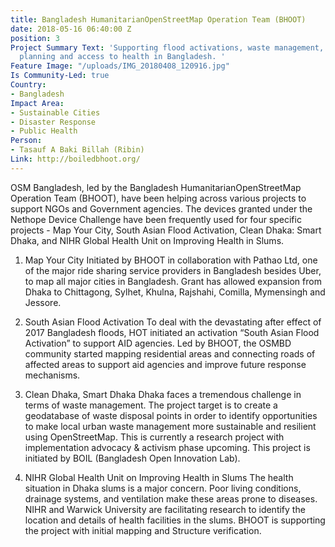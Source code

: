 ```yaml
---
title: Bangladesh HumanitarianOpenStreetMap Operation Team (BHOOT)
date: 2018-05-16 06:40:00 Z
position: 3
Project Summary Text: 'Supporting flood activations, waste management, sustainable
  planning and access to health in Bangladesh. '
Feature Image: "/uploads/IMG_20180408_120916.jpg"
Is Community-Led: true
Country:
- Bangladesh
Impact Area:
- Sustainable Cities
- Disaster Response
- Public Health
Person:
- Tasauf A Baki Billah (Ribin)
Link: http://boiledbhoot.org/
---
```


OSM Bangladesh, led by the Bangladesh HumanitarianOpenStreetMap Operation Team (BHOOT), have been helping across various projects to support NGOs and Government agencies. The devices granted under the Nethope Device Challenge have been frequently used for four specific projects - Map Your City, South Asian Flood Activation, Clean Dhaka: Smart Dhaka, and NIHR Global Health Unit on Improving Health in Slums.

1) Map Your City 
Initiated by BHOOT in collaboration with Pathao Ltd, one of the major ride sharing service providers in Bangladesh besides Uber, to map all major cities in Bangladesh. Grant has allowed expansion from Dhaka to Chittagong, Sylhet, Khulna, Rajshahi, Comilla, Mymensingh and Jessore.

2) South Asian Flood Activation
To deal with the devastating after effect of 2017 Bangladesh floods, HOT initiated an activation “South Asian Flood Activation” to support AID agencies. Led by BHOOT, the OSMBD community started mapping residential areas and connecting roads of affected areas to support aid agencies and improve future response mechanisms.

3) Clean Dhaka, Smart Dhaka
Dhaka faces a tremendous challenge in terms of waste management. The project target is to create a geodatabase of waste disposal points in order to identify opportunities to make local urban waste management more sustainable and resilient using OpenStreetMap. This is currently a research project with implementation advocacy & activism phase upcoming. This project is initiated by BOIL (Bangladesh Open Innovation Lab).

4) NIHR Global Health Unit on Improving Health in Slums
The health situation in Dhaka slums is a major concern. Poor living conditions, drainage systems, and ventilation make these areas prone to diseases. NIHR and Warwick University are facilitating research to identify the location and details of health facilities in the slums. BHOOT is supporting the project with initial mapping and Structure verification.